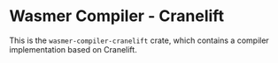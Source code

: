 # Wasmer Compiler - Cranelift

This is the `wasmer-compiler-cranelift` crate, which contains a
compiler implementation based on Cranelift.
